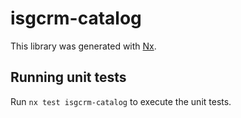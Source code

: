 # isgcrm-catalog

This library was generated with [Nx](https://nx.dev).

## Running unit tests

Run `nx test isgcrm-catalog` to execute the unit tests.

